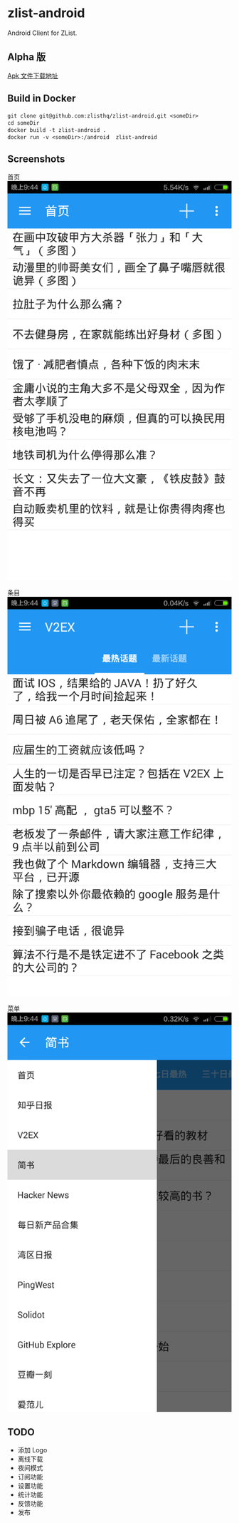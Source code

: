 # zlist-android
Android Client for ZList.

## Alpha 版

[Apk 文件下载地址](doc/demo/zlist.apk)

## Build in Docker

    git clone git@github.com:zlisthq/zlist-android.git <someDir>
    cd someDir
    docker build -t zlist-android .
    docker run -v <someDir>:/android  zlist-android


## Screenshots

首页
![首页](doc/screenshots/index.png)

条目
![v2ex](doc/screenshots/item.png)

菜单
![菜单](doc/screenshots/menu.png)

## TODO
- 添加 Logo
- 离线下载
- 夜间模式
- 订阅功能
- 设置功能
- 统计功能
- 反馈功能
- 发布
